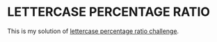 # LETTERCASE PERCENTAGE RATIO

This is my solution of [lettercase percentage ratio challenge](https://www.codeeval.com/open_challenges/147/).
